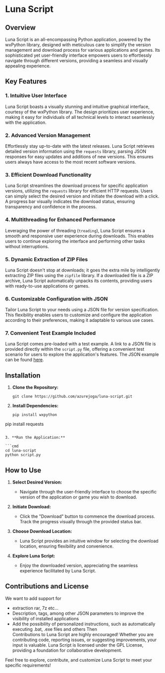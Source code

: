 # Luna Script

## Overview

Luna Script is an all-encompassing Python application, powered by the wxPython library, designed with meticulous care to simplify the version management and download process for various applications and games. Its sophisticated yet user-friendly interface empowers users to effortlessly navigate through different versions, providing a seamless and visually appealing experience.

## Key Features

### 1. **Intuitive User Interface**

   Luna Script boasts a visually stunning and intuitive graphical interface, courtesy of the wxPython library. The design prioritizes user experience, making it easy for individuals of all technical levels to interact seamlessly with the application.

### 2. **Advanced Version Management**

   Effortlessly stay up-to-date with the latest releases. Luna Script retrieves detailed version information using the `requests` library, parsing JSON responses for easy updates and additions of new versions. This ensures users always have access to the most recent software versions.

### 3. **Efficient Download Functionality**

   Luna Script streamlines the download process for specific application versions, utilizing the `requests` library for efficient HTTP requests. Users can simply select the desired version and initiate the download with a click. A progress bar visually indicates the download status, ensuring transparency and confidence in the process.

### 4. **Multithreading for Enhanced Performance**

   Leveraging the power of threading (`treading`), Luna Script ensures a smooth and responsive user experience during downloads. This enables users to continue exploring the interface and performing other tasks without interruptions.

### 5. **Dynamic Extraction of ZIP Files**

   Luna Script doesn't stop at downloads; it goes the extra mile by intelligently extracting ZIP files using the `zipfile` library. If a downloaded file is a ZIP archive, Luna Script automatically unpacks its contents, providing users with ready-to-use applications or games.

### 6. **Customizable Configuration with JSON**

   Tailor Luna Script to your needs using a JSON file for version specification. This flexibility enables users to customize and configure the application according to their preferences, making it adaptable to various use cases.

### 7. **Convenient Test Example Included**

   Luna Script comes pre-loaded with a test example. A link to a JSON file is provided directly within the `script.py` file, offering a convenient test scenario for users to explore the application's features. The JSON example can be found [here](https://github.com/azurejoga/luna-script/blob/master/luna.json).

## Installation

1. **Clone the Repository:**

   ```git
   git clone https://github.com/azurejoga/luna-script.git
   ```

2. **Install Dependencies:**

   ```pip
   pip install wxpython
pip install requests
   ```

3. **Run the Application:**

   ```cmd
   cd luna-script
   python script.py
   ```

## How to Use

1. **Select Desired Version:**

   - Navigate through the user-friendly interface to choose the specific version of the application or game you wish to download.

2. **Initiate Download:**

   - Click the "Download" button to commence the download process. Track the progress visually through the provided status bar.

3. **Choose Download Location:**

   - Luna Script provides an intuitive window for selecting the download location, ensuring flexibility and convenience.

4. **Explore Luna Script:**

   - Enjoy the downloaded version, appreciating the seamless experience facilitated by Luna Script.

## Contributions and License

We want to add support for
* extraction rar, 7z etc...
* Description, tags, among other JSON parameters to improve the visibility of installed applications
* Add the possibility of personalized instructions, such as automatically executing .bat, .exe files and others
Then  
Contributions to Luna Script are highly encouraged! Whether you are contributing code, reporting issues, or suggesting improvements, your input is valuable. Luna Script is licensed under the GPL License, providing a foundation for collaborative development.

Feel free to explore, contribute, and customize Luna Script to meet your specific requirements!
